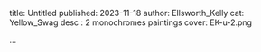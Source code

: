 title: Untitled
published: 2023-11-18
author: Ellsworth_Kelly
cat: Yellow_Swag
desc : 2 monochromes paintings
cover: EK-u-2.png

...






